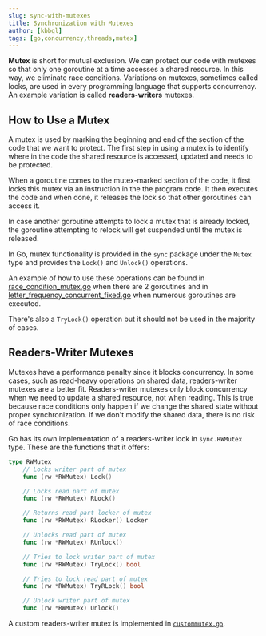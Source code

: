 ```yaml
---
slug: sync-with-mutexes
title: Synchronization with Mutexes
author: [kbbgl]
tags: [go,concurrency,threads,mutex]
---
```


**Mutex** is short for mutual exclusion.
We can protect our code with mutexes so that only one goroutine at a time accesses a shared resource. In this way, we eliminate race conditions.
Variations on mutexes, sometimes called locks, are used in every programming language that supports concurrency. An example variation is called **readers-writers** mutexes.

## How to Use a Mutex

A mutex is used by marking the beginning and end of the section of the code that we want to protect.
The first step in using a mutex is to identify where in the code the shared resource is accessed, updated and needs to be protected.

When a goroutine comes to the mutex-marked section of the code, it first locks this mutex via an instruction in the the program code. It then executes the code and when done, it releases the lock so that other goroutines can access it.

In case another goroutine attempts to lock a mutex that is already locked, the goroutine attempting to relock will get suspended until the mutex is released.

In Go, mutex functionality is provided in the `sync` package under the `Mutex` type and provides the `Lock()` and `Unlock()` operations.

An example of how to use these operations can be found in [race_condition_mutex.go](./code/race_condition_mutex.go) when there are 2 goroutines and in [letter_frequency_concurrent_fixed.go](./code/letter_frequency_concurrent_fixed.go) when numerous goroutines are executed.

There's also a `TryLock()` operation but it should not be used in the majority of cases.

## Readers-Writer Mutexes

Mutexes have a performance penalty since it blocks concurrency. In some cases, such as read-heavy operations on shared data, readers-writer mutexes are a better fit. Readers-writer mutexes only block concurrency when we need to update a shared resource, not when reading. This is true because race conditions only happen if we change the shared state without proper synchronization. If we don't modify the shared data, there is no risk of race conditions.

Go has its own implementation of a readers-writer lock in `sync.RWMutex` type. These are the functions that it offers:

```go
type RWMutex
    // Locks writer part of mutex
    func (rw *RWMutex) Lock()

    // Locks read part of mutex
    func (rw *RWMutex) RLock()

    // Returns read part locker of mutex
    func (rw *RWMutex) RLocker() Locker

    // Unlocks read part of mutex
    func (rw *RWMutex) RUnlock()

    // Tries to lock writer part of mutex
    func (rw *RWMutex) TryLock() bool

    // Tries to lock read part of mutex
    func (rw *RWMutex) TryRLock() bool

    // Unlock writer part of mutex
    func (rw *RWMutex) Unlock()
```

A custom readers-writer mutex is implemented in [`custommutex.go`](./code/custommutex.go).
